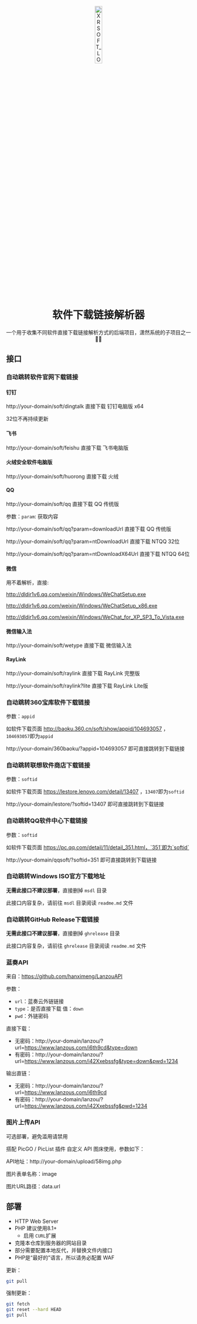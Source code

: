 <div align="center">
<img src="https://github.com/xrgzs/sdlp/assets/26499123/1b2af287-6ee9-4795-9404-83b9687d7cf4" alt="XRSOFT_LOGO_ROUND_1024" width="20%" />

# 软件下载链接解析器

一个用于收集不同软件直接下载链接解析方式的后端项目，潇然系统的子项目之一🌟🚀

</div>

## 接口

### 自动跳转软件官网下载链接

#### 钉钉

http://your-domain/soft/dingtalk 直接下载 钉钉电脑版 x64

32位不再持续更新

#### 飞书

http://your-domain/soft/feishu 直接下载 飞书电脑版

#### 火绒安全软件电脑版

http://your-domain/soft/huorong 直接下载 火绒

#### QQ

http://your-domain/soft/qq 直接下载 QQ 传统版

参数：`param`: 获取内容

http://your-domain/soft/qq?param=downloadUrl 直接下载 QQ 传统版

http://your-domain/soft/qq?param=ntDownloadUrl 直接下载 NTQQ 32位

http://your-domain/soft/qq?param=ntDownloadX64Url 直接下载 NTQQ 64位

#### 微信

用不着解析，直接:

http://dldir1v6.qq.com/weixin/Windows/WeChatSetup.exe

http://dldir1v6.qq.com/weixin/Windows/WeChatSetup_x86.exe

http://dldir1v6.qq.com/weixin/Windows/WeChat_for_XP_SP3_To_Vista.exe

#### 微信输入法

http://your-domain/soft/wetype 直接下载 微信输入法

#### RayLink

http://your-domain/soft/raylink 直接下载 RayLink 完整版

http://your-domain/soft/raylink?lite 直接下载 RayLink Lite版

### 自动跳转360宝库软件下载链接

参数：`appid`

如软件下载页面 http://baoku.360.cn/soft/show/appid/104693057 ，`104693057`即为`appid`

http://your-domain/360baoku/?appid=104693057 即可直接跳转到下载链接


### 自动跳转联想软件商店下载链接

参数：`softid`

如软件下载页面 https://lestore.lenovo.com/detail/13407 ，`13407`即为`softid`

http://your-domain/lestore/?softid=13407 即可直接跳转到下载链接

### 自动跳转QQ软件中心下载链接

参数：`softid`

如软件下载页面 https://pc.qq.com/detail/11/detail_351.html，`351`即为`softid`

http://your-domain/qqsoft/?softid=351 即可直接跳转到下载链接

### 自动跳转Windows ISO官方下载地址

**无需此接口不建议部署**，直接删掉 `msdl` 目录

此接口内容复杂，请前往 `msdl` 目录阅读 `readme.md` 文件

### 自动跳转GitHub Release下载链接

**无需此接口不建议部署**，直接删掉 `ghrelease` 目录

此接口内容复杂，请前往 `ghrelease` 目录阅读 `readme.md` 文件

### 蓝奏API

来自：https://github.com/hanximeng/LanzouAPI

参数：

- `url`：蓝奏云外链链接
- `type`：是否直接下载 值：`down`
- `pwd`：外链密码

直接下载：

- 无密码：http://your-domain/lanzou/?url=https://www.lanzous.com/i6th9cd&type=down
- 有密码：http://your-domain/lanzou/?url=https://www.lanzous.com/i42Xxebssfg&type=down&pwd=1234

输出直链：

- 无密码：http://your-domain/lanzou/?url=https://www.lanzous.com/i6th9cd
- 有密码：http://your-domain/lanzou/?url=https://www.lanzous.com/i42Xxebssfg&pwd=1234

### 图片上传API

可选部署，避免滥用请禁用

搭配 PicGO / PicList 插件 自定义 API 图床使用，参数如下：

API地址：http://your-domain/upload/58img.php

图片表单名称：image

图片URL路径：data.url

## 部署

- HTTP Web Server
- PHP 建议使用8.1+
  - 启用 `CURL`扩展
- 克隆本仓库到服务器的网站目录
- 部分需要配置本地反代，并替换文件内接口
- PHP是“最好的”语言，所以请务必配置 WAF

更新：

```bash
git pull
```

强制更新：

```bash
git fetch
git reset --hard HEAD
git pull
```